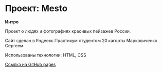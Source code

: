 # Проект: Mesto

**Интро**

Проект о людях и фотографиях красивых пейзажев России.

Сайт сделан в Яндеекс.Практикум студентом 20 кагорты Марковиченко Сергеем

Использованы технологии: HTML, CSS

[Ссылка на GitHub pages](https:///Mark22sv.github.io/mesto-project/index.html)
